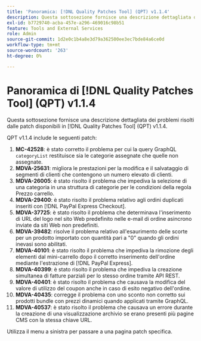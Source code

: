 ```yaml
---
title: 'Panoramica: [!DNL Quality Patches Tool] (QPT) v1.1.4'
description: Questa sottosezione fornisce una descrizione dettagliata dei problemi risolti dalle patch disponibili in  [!DNL Quality Patches Tool] (QPT) v1.1.4.
exl-id: b7729740-acba-457e-a296-469016c98b51
feature: Tools and External Services
role: Admin
source-git-commit: 1d2e0c1b4a8e3d79a362500ee3ec7bde84a6ce0d
workflow-type: tm+mt
source-wordcount: '263'
ht-degree: 0%

---
```


# Panoramica di [!DNL Quality Patches Tool] (QPT) v1.1.4

Questa sottosezione fornisce una descrizione dettagliata dei problemi risolti dalle patch disponibili in [!DNL Quality Patches Tool] (QPT) v1.1.4.

QPT v1.1.4 include le seguenti patch:

1. **MC-42528**: è stato corretto il problema per cui la query GraphQL `categoryList` restituisce sia le categorie assegnate che quelle non assegnate.
1. **MDVA-25631**: migliora le prestazioni per la modifica e il salvataggio di segmenti di clienti che contengono un numero elevato di clienti.
1. **MDVA-26005**: è stato risolto il problema che impediva la selezione di una categoria in una struttura di categorie per le condizioni della regola Prezzo carrello.
1. **MDVA-29400**: è stato risolto il problema relativo agli ordini duplicati inseriti con [!DNL PayPal Express Checkout].
1. **MDVA-37725**: è stato risolto il problema che determinava l&#39;inserimento di URL del logo nel sito Web predefinito nelle e-mail di ordine asincrono inviate da siti Web non predefiniti.
1. **MDVA-39482**: risolve il problema relativo all&#39;esaurimento delle scorte per un prodotto importato con quantità pari a &quot;0&quot; quando gli ordini inevasi sono abilitati.
1. **MDVA-40101**: è stato risolto il problema che impediva la rimozione degli elementi dal mini-carrello dopo il corretto inserimento dell&#39;ordine mediante l&#39;estrazione di [!DNL PayPal Express].
1. **MDVA-40399**: è stato risolto il problema che impediva la creazione simultanea di fatture parziali per lo stesso ordine tramite API REST.
1. **MDVA-40401**: è stato risolto il problema che causava la modifica del valore di utilizzo del coupon anche in caso di esito negativo dell&#39;ordine.
1. **MDVA-40435**: corregge il problema con uno sconto non corretto sui prodotti bundle con prezzi dinamici quando applicati tramite GraphQL.
1. **MDVA-40537**: è stato risolto il problema che causava un errore durante la creazione di una visualizzazione archivio se erano presenti più pagine CMS con la stessa chiave URL.

Utilizza il menu a sinistra per passare a una pagina patch specifica.
